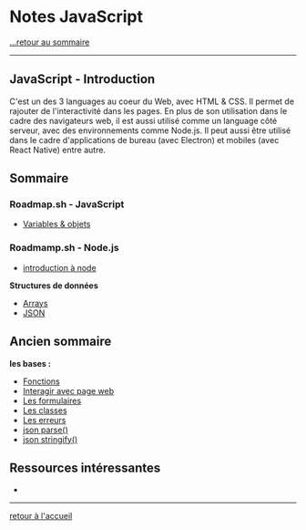 # Notes JavaScript

[...retour au sommaire](../../README.md)

---

## JavaScript - Introduction

C'est un des 3 languages au coeur du Web, avec HTML & CSS. Il permet de rajouter de l'interactivité dans les pages.
En plus de son utilisation dans le cadre des navigateurs web, il est aussi utilisé comme un language côté serveur, avec des environnements comme Node.js. Il peut aussi être utilisé dans le cadre d'applications de bureau (avec Electron) et mobiles (avec React Native) entre autre.


## Sommaire

### Roadmap.sh - JavaScript

* [Variables & objets](./notes/bases.md)

### Roadmamp.sh - Node.js

* [introduction à node](./notes_nodeJS/bases.md)

**Structures de données**

* [Arrays](./notes/array.md)
* [JSON]()


## Ancien sommaire

**les bases :**


* [Fonctions](./notes/fonctions.md)
* [Interagir avec page web](./notes/elementWeb.md)
* [Les formulaires](./notes/formulaires.md)
* [Les classes](./notes/classes.md)
* [Les erreurs](./notes/erreurs.md)
* [json parse()](./notes/jsonParse.md)
* [json stringify()](./notes/jsonStringify.md)

## Ressources intéressantes

* 

---
[retour à l'accueil](../../README.md)
